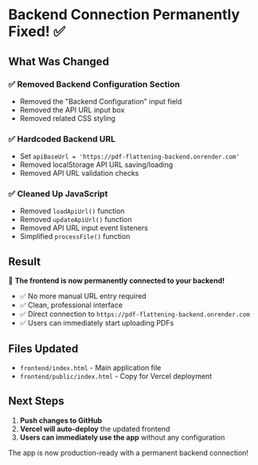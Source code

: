 # Backend Connection Permanently Fixed! ✅

## What Was Changed

### ✅ Removed Backend Configuration Section
- Removed the "Backend Configuration" input field
- Removed the API URL input box
- Removed related CSS styling

### ✅ Hardcoded Backend URL
- Set `apiBaseUrl = 'https://pdf-flattening-backend.onrender.com'`
- Removed localStorage API URL saving/loading
- Removed API URL validation checks

### ✅ Cleaned Up JavaScript
- Removed `loadApiUrl()` function
- Removed `updateApiUrl()` function
- Removed API URL input event listeners
- Simplified `processFile()` function

## Result

🎉 **The frontend is now permanently connected to your backend!**

- ✅ No more manual URL entry required
- ✅ Clean, professional interface
- ✅ Direct connection to `https://pdf-flattening-backend.onrender.com`
- ✅ Users can immediately start uploading PDFs

## Files Updated
- `frontend/index.html` - Main application file
- `frontend/public/index.html` - Copy for Vercel deployment

## Next Steps
1. **Push changes to GitHub**
2. **Vercel will auto-deploy** the updated frontend
3. **Users can immediately use the app** without any configuration

The app is now production-ready with a permanent backend connection!
